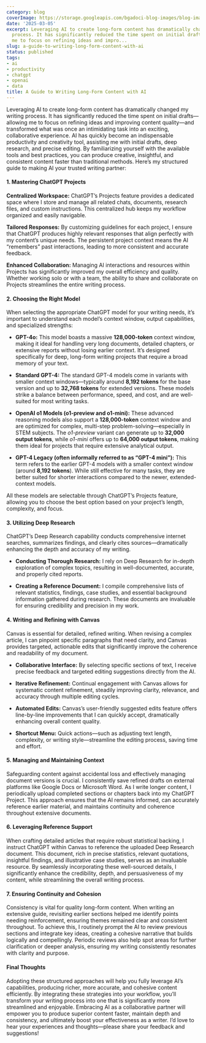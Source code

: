 ```yaml
---
category: blog
coverImage: https://storage.googleapis.com/bgadoci-blog-images/blog-images/images/blog-images/blog-post-images/rocket-ship.png
date: '2025-03-05'
excerpt: Leveraging AI to create long-form content has dramatically changed my writing
  process. It has significantly reduced the time spent on initial drafts—allowing
  me to focus on refining ideas and impro...
slug: a-guide-to-writing-long-form-content-with-ai
status: published
tags:
- ai
- productivity
- chatgpt
- openai
- data
title: A Guide to Writing Long-Form Content with AI
---
```


Leveraging AI to create long-form content has dramatically changed my writing process. It has significantly reduced the time spent on initial drafts—allowing me to focus on refining ideas and improving content quality—and transformed what was once an intimidating task into an exciting, collaborative experience. AI has quickly become an indispensable productivity and creativity tool, assisting me with initial drafts, deep research, and precise editing. By familiarizing yourself with the available tools and best practices, you can produce creative, insightful, and consistent content faster than traditional methods. Here’s my structured guide to making AI your trusted writing partner:

#### 1. Mastering ChatGPT Projects

**Centralized Workspace:** ChatGPT’s Projects feature provides a dedicated space where I store and manage all related chats, documents, research files, and custom instructions. This centralized hub keeps my workflow organized and easily navigable.

**Tailored Responses:** By customizing guidelines for each project, I ensure that ChatGPT produces highly relevant responses that align perfectly with my content’s unique needs. The persistent project context means the AI “remembers” past interactions, leading to more consistent and accurate feedback.

**Enhanced Collaboration:** Managing AI interactions and resources within Projects has significantly improved my overall efficiency and quality. Whether working solo or with a team, the ability to share and collaborate on Projects streamlines the entire writing process.

#### 2. Choosing the Right Model

When selecting the appropriate ChatGPT model for your writing needs, it’s important to understand each model’s context window, output capabilities, and specialized strengths:

- **GPT-4o:** This model boasts a massive **128,000-token** context window, making it ideal for handling very long documents, detailed chapters, or extensive reports without losing earlier context. It’s designed specifically for deep, long-form writing projects that require a broad memory of your text.


- **Standard GPT-4:** The standard GPT-4 models come in variants with smaller context windows—typically around **8,192 tokens** for the base version and up to **32,768 tokens** for extended versions. These models strike a balance between performance, speed, and cost, and are well-suited for most writing tasks.


- **OpenAI o1 Models (o1-preview and o1-mini):** These advanced reasoning models also support a **128,000-token** context window and are optimized for complex, multi-step problem-solving—especially in STEM subjects. The *o1-preview* variant can generate up to **32,000 output tokens**, while *o1-mini* offers up to **64,000 output tokens**, making them ideal for projects that require extensive analytical output.


- **GPT-4 Legacy (often informally referred to as “GPT-4 mini”):** This term refers to the earlier GPT-4 models with a smaller context window (around **8,192 tokens**). While still effective for many tasks, they are better suited for shorter interactions compared to the newer, extended-context models.



All these models are selectable through ChatGPT’s Projects feature, allowing you to choose the best option based on your project’s length, complexity, and focus.

#### 3. Utilizing Deep Research

ChatGPT’s Deep Research capability conducts comprehensive internet searches, summarizes findings, and clearly cites sources—dramatically enhancing the depth and accuracy of my writing.

- **Conducting Thorough Research:** I rely on Deep Research for in-depth exploration of complex topics, resulting in well-documented, accurate, and properly cited reports.


- **Creating a Reference Document:** I compile comprehensive lists of relevant statistics, findings, case studies, and essential background information gathered during research. These documents are invaluable for ensuring credibility and precision in my work.



#### 4. Writing and Refining with Canvas

Canvas is essential for detailed, refined writing. When revising a complex article, I can pinpoint specific paragraphs that need clarity, and Canvas provides targeted, actionable edits that significantly improve the coherence and readability of my document.

- **Collaborative Interface:** By selecting specific sections of text, I receive precise feedback and targeted editing suggestions directly from the AI.


- **Iterative Refinement:** Continual engagement with Canvas allows for systematic content refinement, steadily improving clarity, relevance, and accuracy through multiple editing cycles.


- **Automated Edits:** Canvas’s user-friendly suggested edits feature offers line-by-line improvements that I can quickly accept, dramatically enhancing overall content quality.


- **Shortcut Menu:** Quick actions—such as adjusting text length, complexity, or writing style—streamline the editing process, saving time and effort.



#### 5. Managing and Maintaining Context

Safeguarding content against accidental loss and effectively managing document versions is crucial. I consistently save refined drafts on external platforms like Google Docs or Microsoft Word. As I write longer content, I periodically upload completed sections or chapters back into my ChatGPT Project. This approach ensures that the AI remains informed, can accurately reference earlier material, and maintains continuity and coherence throughout extensive documents.

#### 6. Leveraging Reference Support

When crafting detailed articles that require robust statistical backing, I instruct ChatGPT within Canvas to reference the uploaded Deep Research document. This document, rich in precise statistics, relevant quotations, insightful findings, and illustrative case studies, serves as an invaluable resource. By seamlessly incorporating these well-sourced details, I significantly enhance the credibility, depth, and persuasiveness of my content, while streamlining the overall writing process.

#### 7. Ensuring Continuity and Cohesion

Consistency is vital for quality long-form content. When writing an extensive guide, revisiting earlier sections helped me identify points needing reinforcement, ensuring themes remained clear and consistent throughout. To achieve this, I routinely prompt the AI to review previous sections and integrate key ideas, creating a cohesive narrative that builds logically and compellingly. Periodic reviews also help spot areas for further clarification or deeper analysis, ensuring my writing consistently resonates with clarity and purpose.

#### Final Thoughts

Adopting these structured approaches will help you fully leverage AI’s capabilities, producing richer, more accurate, and cohesive content efficiently. By integrating these strategies into your workflow, you’ll transform your writing process into one that is significantly more streamlined and enjoyable. Embracing AI as a collaborative partner will empower you to produce superior content faster, maintain depth and consistency, and ultimately boost your effectiveness as a writer. I’d love to hear your experiences and thoughts—please share your feedback and suggestions!